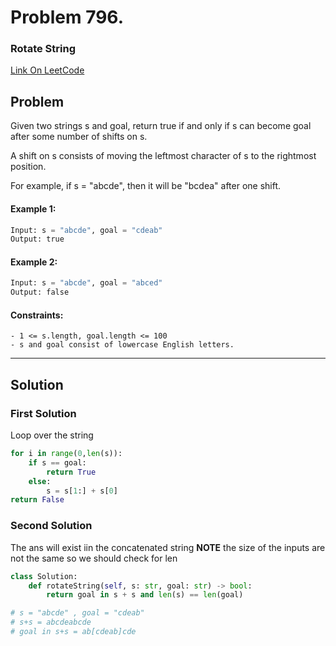 # Problem 796. 
### Rotate String


[Link On LeetCode]()

## Problem
Given two strings s and goal, return true if and only if s can become goal after some number of shifts on s.

A shift on s consists of moving the leftmost character of s to the rightmost position.

For example, if s = "abcde", then it will be "bcdea" after one shift.

#### Example 1:
```python
Input: s = "abcde", goal = "cdeab"
Output: true
```
#### Example 2:
```python
Input: s = "abcde", goal = "abced"
Output: false
```

#### Constraints:
```
- 1 <= s.length, goal.length <= 100
- s and goal consist of lowercase English letters.
```

---
## Solution

### First Solution
Loop over the string 
```python
for i in range(0,len(s)):
    if s == goal:
        return True
    else:
        s = s[1:] + s[0]
return False
```

### Second Solution
The ans will exist iin the concatenated string
__NOTE__ the size of the inputs are not the same so we should check for len
```python
class Solution:
    def rotateString(self, s: str, goal: str) -> bool:
        return goal in s + s and len(s) == len(goal)

# s = "abcde" , goal = "cdeab"
# s+s = abcdeabcde
# goal in s+s = ab[cdeab]cde
```


